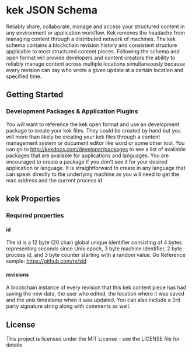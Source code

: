 # kek JSON Schema

Reliably share, collaborate, manage and access your structured content in any environment or application workflow. Kek removes the headache from managing content through a distributed network of machines. The kek schema contains a blockchain revision history and consistent structure applicable to most structured content pieces. Following the schema and open format will provide developers and content creators the ability to reliably manage content across multiple locations simultaneously because every revision can say who wrote a given update at a certain location and specified time.

## Getting Started

### Development Packages & Application Plugins

You will want to reference the kek open format and use an development package to create your kek files. They could be created by hand but you will more than likely be creating your kek files through a content management system or document editor like word or some other tool. You can go to http://kekdocs.com/developer/packages to see a list of available packages that are available for applications and languages. You are encouraged to create a package if you don't see it for your desired application or language. It is straightforward to create in any language that can speak directly to the underlying machine as you will need to get the mac address and the current process id.

## kek Properties

### Required properties
#### id
The id is a 12 byte (20 char) global unique identifier consisting of 4 bytes representing seconds since Unix epoch, 3 byte machine identifier, 2 byte process id, and 3 byte counter starting with a random value. Go Reference sample: https://github.com/rs/xid

#### revisions
A blockchain instance of every revision that this kek content piece has had saving the new data, the user who edited, the location where it was saved and the unix timestamp when it was updated. You can also include a 3rd party signature string along with comments as well.



## License
This project is licensed under the MIT License - see the LICENSE file for details